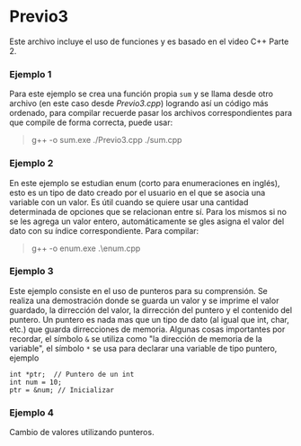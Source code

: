# Previo3
Este archivo incluye el uso de funciones y es basado en el video C++ Parte 2.

### Ejemplo 1
Para este ejemplo se crea una función propia `sum` y se llama desde otro archivo (en este caso desde _Previo3.cpp_) logrando así un código más ordenado, para compilar recuerde pasar los archivos correspondientes para que compile de forma correcta, puede usar:
>g++ -o sum.exe ./Previo3.cpp ./sum.cpp

### Ejemplo 2
En este ejemplo se estudian enum (corto para enumeraciones en inglés), esto es un tipo de dato creado por el usuario en el que se asocia una variable con un valor. Es útil cuando se quiere usar una cantidad determinada de opciones que se relacionan entre sí. Para los mismos si no se les agrega un valor entero, automáticamente se gles asigna el valor del dato con su índice correspondiente. Para compilar:
>g++ -o enum.exe .\enum.cpp

### Ejemplo 3
Este ejemplo consiste en el uso de punteros para su comprensión. Se realiza una demostración donde se guarda un valor y se imprime el valor guardado, la dirrección del valor, la dirrección del puntero y el contenido del puntero. Un puntero es nada mas que un tipo de dato (al igual que int, char, etc.) que guarda dirrecciones de memoria. Algunas cosas importantes por recordar, el símbolo `&` se utiliza como "la dirección de memoria de la variable", el símbolo `*` se usa para declarar una variable de tipo puntero, ejemplo
```
int *ptr;  // Puntero de un int
int num = 10;
ptr = &num; // Inicializar 
```

### Ejemplo 4
Cambio de valores utilizando punteros.